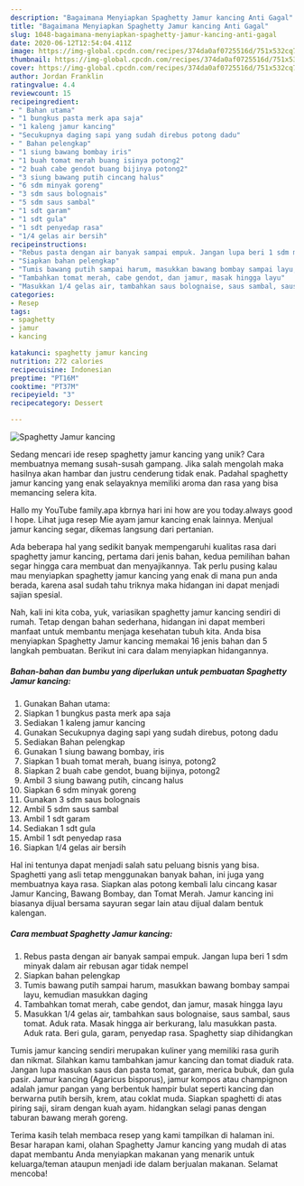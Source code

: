 ```yaml
---
description: "Bagaimana Menyiapkan Spaghetty Jamur kancing Anti Gagal"
title: "Bagaimana Menyiapkan Spaghetty Jamur kancing Anti Gagal"
slug: 1048-bagaimana-menyiapkan-spaghetty-jamur-kancing-anti-gagal
date: 2020-06-12T12:54:04.411Z
image: https://img-global.cpcdn.com/recipes/374da0af0725516d/751x532cq70/spaghetty-jamur-kancing-foto-resep-utama.jpg
thumbnail: https://img-global.cpcdn.com/recipes/374da0af0725516d/751x532cq70/spaghetty-jamur-kancing-foto-resep-utama.jpg
cover: https://img-global.cpcdn.com/recipes/374da0af0725516d/751x532cq70/spaghetty-jamur-kancing-foto-resep-utama.jpg
author: Jordan Franklin
ratingvalue: 4.4
reviewcount: 15
recipeingredient:
- " Bahan utama"
- "1 bungkus pasta merk apa saja"
- "1 kaleng jamur kancing"
- "Secukupnya daging sapi yang sudah direbus potong dadu"
- " Bahan pelengkap"
- "1 siung bawang bombay iris"
- "1 buah tomat merah buang isinya potong2"
- "2 buah cabe gendot buang bijinya potong2"
- "3 siung bawang putih cincang halus"
- "6 sdm minyak goreng"
- "3 sdm saus bolognais"
- "5 sdm saus sambal"
- "1 sdt garam"
- "1 sdt gula"
- "1 sdt penyedap rasa"
- "1/4 gelas air bersih"
recipeinstructions:
- "Rebus pasta dengan air banyak sampai empuk. Jangan lupa beri 1 sdm minyak dalam air rebusan agar tidak nempel"
- "Siapkan bahan pelengkap"
- "Tumis bawang putih sampai harum, masukkan bawang bombay sampai layu, kemudian masukkan daging"
- "Tambahkan tomat merah, cabe gendot, dan jamur, masak hingga layu"
- "Masukkan 1/4 gelas air, tambahkan saus bolognaise, saus sambal, saus tomat. Aduk rata. Masak hingga air berkurang, lalu masukkan pasta. Aduk rata. Beri gula, garam, penyedap rasa. Spaghetty siap dihidangkan"
categories:
- Resep
tags:
- spaghetty
- jamur
- kancing

katakunci: spaghetty jamur kancing 
nutrition: 272 calories
recipecuisine: Indonesian
preptime: "PT16M"
cooktime: "PT37M"
recipeyield: "3"
recipecategory: Dessert

---
```



![Spaghetty Jamur kancing](https://img-global.cpcdn.com/recipes/374da0af0725516d/751x532cq70/spaghetty-jamur-kancing-foto-resep-utama.jpg)

Sedang mencari ide resep spaghetty jamur kancing yang unik? Cara membuatnya memang susah-susah gampang. Jika salah mengolah maka hasilnya akan hambar dan justru cenderung tidak enak. Padahal spaghetty jamur kancing yang enak selayaknya memiliki aroma dan rasa yang bisa memancing selera kita.

Hallo my YouTube family.apa kbrnya hari ini how are you today.always good I hope. Lihat juga resep Mie ayam jamur kancing enak lainnya. Menjual jamur kancing segar, dikemas langsung dari pertanian.

Ada beberapa hal yang sedikit banyak mempengaruhi kualitas rasa dari spaghetty jamur kancing, pertama dari jenis bahan, kedua pemilihan bahan segar hingga cara membuat dan menyajikannya. Tak perlu pusing kalau mau menyiapkan spaghetty jamur kancing yang enak di mana pun anda berada, karena asal sudah tahu triknya maka hidangan ini dapat menjadi sajian spesial.


Nah, kali ini kita coba, yuk, variasikan spaghetty jamur kancing sendiri di rumah. Tetap dengan bahan sederhana, hidangan ini dapat memberi manfaat untuk membantu menjaga kesehatan tubuh kita. Anda bisa menyiapkan Spaghetty Jamur kancing memakai 16 jenis bahan dan 5 langkah pembuatan. Berikut ini cara dalam menyiapkan hidangannya.

<!--inarticleads1-->

##### Bahan-bahan dan bumbu yang diperlukan untuk pembuatan Spaghetty Jamur kancing:

1. Gunakan  Bahan utama:
1. Siapkan 1 bungkus pasta merk apa saja
1. Sediakan 1 kaleng jamur kancing
1. Gunakan Secukupnya daging sapi yang sudah direbus, potong dadu
1. Sediakan  Bahan pelengkap
1. Gunakan 1 siung bawang bombay, iris
1. Siapkan 1 buah tomat merah, buang isinya, potong2
1. Siapkan 2 buah cabe gendot, buang bijinya, potong2
1. Ambil 3 siung bawang putih, cincang halus
1. Siapkan 6 sdm minyak goreng
1. Gunakan 3 sdm saus bolognais
1. Ambil 5 sdm saus sambal
1. Ambil 1 sdt garam
1. Sediakan 1 sdt gula
1. Ambil 1 sdt penyedap rasa
1. Siapkan 1/4 gelas air bersih


Hal ini tentunya dapat menjadi salah satu peluang bisnis yang bisa. Spaghetti yang asli tetap menggunakan banyak bahan, ini juga yang membuatnya kaya rasa. Siapkan alas potong kembali lalu cincang kasar Jamur Kancing, Bawang Bombay, dan Tomat Merah. Jamur kancing ini biasanya dijual bersama sayuran segar lain atau dijual dalam bentuk kalengan. 

<!--inarticleads2-->

##### Cara membuat Spaghetty Jamur kancing:

1. Rebus pasta dengan air banyak sampai empuk. Jangan lupa beri 1 sdm minyak dalam air rebusan agar tidak nempel
1. Siapkan bahan pelengkap
1. Tumis bawang putih sampai harum, masukkan bawang bombay sampai layu, kemudian masukkan daging
1. Tambahkan tomat merah, cabe gendot, dan jamur, masak hingga layu
1. Masukkan 1/4 gelas air, tambahkan saus bolognaise, saus sambal, saus tomat. Aduk rata. Masak hingga air berkurang, lalu masukkan pasta. Aduk rata. Beri gula, garam, penyedap rasa. Spaghetty siap dihidangkan


Tumis jamur kancing sendiri merupakan kuliner yang memiliki rasa gurih dan nikmat. Silahkan kamu tambahkan jamur kancing dan tomat diaduk rata. Jangan lupa masukan saus dan pasta tomat, garam, merica bubuk, dan gula pasir. Jamur kancing (Agaricus bisporus), jamur kompos atau champignon adalah jamur pangan yang berbentuk hampir bulat seperti kancing dan berwarna putih bersih, krem, atau coklat muda. Siapkan spaghetti di atas piring saji, siram dengan kuah ayam. hidangkan selagi panas dengan taburan bawang merah goreng. 

Terima kasih telah membaca resep yang kami tampilkan di halaman ini. Besar harapan kami, olahan Spaghetty Jamur kancing yang mudah di atas dapat membantu Anda menyiapkan makanan yang menarik untuk keluarga/teman ataupun menjadi ide dalam berjualan makanan. Selamat mencoba!
